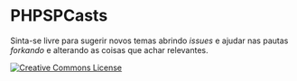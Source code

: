 # PHPSPCasts

Sinta-se livre para sugerir novos temas abrindo *issues* e ajudar nas pautas
*forkando* e alterando as coisas que achar relevantes.

<a rel="license" href="http://creativecommons.org/licenses/by-nc-sa/3.0/deed.en_US">
	<img alt="Creative Commons License" style="border-width:0" src="http://i.creativecommons.org/l/by-nc-sa/3.0/88x31.png" />
</a>
